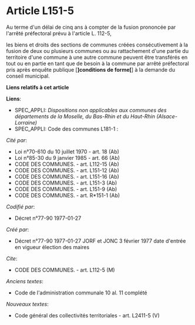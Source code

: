 # Article L151-5

Au terme d'un délai de cinq ans à compter de la fusion prononcée par l'arrêté préfectoral prévu à l'article L. 112-5,

les biens et droits des sections de communes créées consécutivement à la fusion de deux ou plusieurs communes ou au
rattachement d'une partie du territoire d'une commune à une autre commune peuvent être transférés en tout ou en partie en
tant que de besoin à la commune par arrêté préfectoral pris après enquête publique [**]conditions de forme[**] à la demande
du conseil municipal.

**Liens relatifs à cet article**

**Liens**:

  - SPEC_APPLI: *Dispositions non applicables aux communes des départements de la Moselle, du Bas-Rhin et du Haut-Rhin (Alsace-Lorraine)*
  - SPEC_APPLI: Code des communes L181-1 :

_Cité par_:

  - Loi n°70-610 du 10 juillet 1970 - art. 18 (Ab)
  - Loi n°85-30 du 9 janvier 1985 - art. 66 (Ab)
  - CODE DES COMMUNES. - art. L112-15 (Ab)
  - CODE DES COMMUNES. - art. L151-12 (Ab)
  - CODE DES COMMUNES. - art. L151-16 (Ab)
  - CODE DES COMMUNES. - art. L151-3 (Ab)
  - CODE DES COMMUNES. - art. L151-9 (Ab)
  - CODE DES COMMUNES. - art. R*151-1 (Ab)

_Codifié par_:

  - Décret n°77-90 1977-01-27

_Créé par_:

  - Décret n°77-90 1977-01-27 JORF et JONC 3 février 1977 date d'entrée en vigueur élection des maires

_Cite_:

  - CODE DES COMMUNES. - art. L112-5 (M)

_Anciens textes_:

  - Code de l'administration communale 10 al. 11 complété

_Nouveaux textes_:

  - Code général des collectivités territoriales - art. L2411-5 (V)

